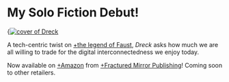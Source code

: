 # My Solo Fiction Debut!

{[![cover of Dreck](covers/dreck)](/dreck)

A tech-centric twist on [+the legend of Faust](https://en.wikipedia.org/wiki/Faust), *Dreck* asks how much we are all willing to trade for the digital interconnectedness we enjoy today.

Now available on [+Amazon](https://www.amazon.com/dp/B0C7T7V5HV) from [+Fractured Mirror Publishing](https://www.fracturedmirrorpublishing.com/)! Coming soon to other retailers.
